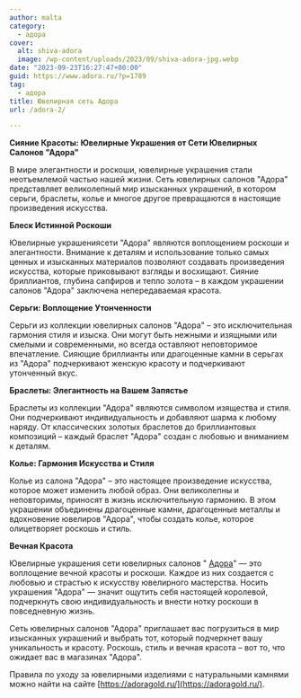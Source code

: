 ```yaml
---
author: malta
category:
  - адора
cover:
  alt: shiva-adora
  image: /wp-content/uploads/2023/09/shiva-adora-jpg.webp
date: "2023-09-23T16:27:47+00:00"
guid: https://www.adora.ru/?p=1789
tag:
  - адора
title: Ювелирная сеть Адора
url: /adora-2/

---
```

**Сияние Красоты: Ювелирные Украшения от Сети Ювелирных Салонов "Адора"**

В мире элегантности и роскоши, ювелирные украшения стали неотъемлемой частью нашей жизни. Сеть ювелирных салонов "Адора" представляет великолепный мир изысканных украшений, в котором серьги, браслеты, колье и многое другое превращаются в настоящие произведения искусства.

**Блеск Истинной Роскоши**

Ювелирные украшениясети "Адора" являются воплощением роскоши и элегантности. Внимание к деталям и использование только самых ценных и изысканных материалов позволяют создавать произведения искусства, которые приковывают взгляды и восхищают. Сияние бриллиантов, глубина сапфиров и тепло золота – в каждом украшении салонов "Адора" заключена непередаваемая красота.

**Серьги: Воплощение Утонченности**

Серьги из коллекции ювелирных салонов "Адора" – это исключительная гармония стиля и изыска. Они могут быть нежными и изящными или смелыми и современными, но всегда оставляют неповторимое впечатление. Сияющие бриллианты или драгоценные камни в серьгах из "Адора" подчеркивают женскую красоту и подчеркивают утонченный вкус.

**Браслеты: Элегантность на Вашем Запястье**

Браслеты из коллекции "Адора" являются символом изящества и стиля. Они подчеркивают индивидуальность и добавляют шарма к любому наряду. От классических золотых браслетов до бриллиантовых композиций – каждый браслет "Адора" создан с любовью и вниманием к деталям.

**Колье: Гармония Искусства и Стиля**

Колье из салона "Адора" – это настоящее произведение искусства, которое может изменить любой образ. Они великолепны и неповторимы, приносят в жизнь исключительную гармонию. В этом украшении объединены драгоценные камни, драгоценные металлы и вдохновение ювелиров "Адора", чтобы создать колье, которое олицетворяет роскошь и стиль.

**Вечная Красота**

Ювелирные украшения сети ювелирных салонов " [Адора](https://yuvelirnyj.ru/magazin/adora/)" — это воплощение вечной красоты и роскоши. Каждое из них создается с любовью и страстью к искусству ювелирного мастерства. Носить украшения "Адора" — значит ощутить себя настоящей королевой, подчеркнуть свою индивидуальность и внести нотку роскоши в повседневную жизнь.

Сеть ювелирных салонов "Адора" приглашает вас погрузиться в мир изысканных украшений и выбрать тот, который подчеркнет вашу уникальность и красоту. Роскошь, стиль и вечная красота – вот то, что ожидает вас в магазинах "Адора".

Правила по уходу за ювелирными изделиями с натуральными камнями можно найти на сайте [https://adoragold.ru/](https://adoragold.ru/).
